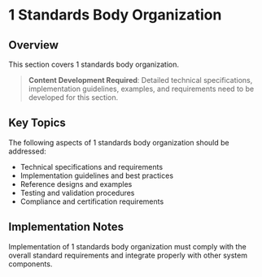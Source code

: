 # 1 Standards Body Organization

## Overview

This section covers 1 standards body organization.

> **Content Development Required**: Detailed technical specifications, implementation guidelines, examples, and requirements need to be developed for this section.

## Key Topics

The following aspects of 1 standards body organization should be addressed:

- Technical specifications and requirements
- Implementation guidelines and best practices
- Reference designs and examples
- Testing and validation procedures
- Compliance and certification requirements

## Implementation Notes

Implementation of 1 standards body organization must comply with the overall standard requirements and integrate properly with other system components.

